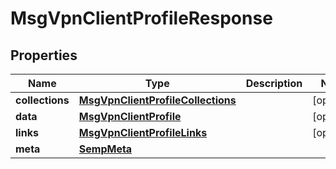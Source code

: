 
# MsgVpnClientProfileResponse

## Properties
Name | Type | Description | Notes
------------ | ------------- | ------------- | -------------
**collections** | [**MsgVpnClientProfileCollections**](MsgVpnClientProfileCollections.md) |  |  [optional]
**data** | [**MsgVpnClientProfile**](MsgVpnClientProfile.md) |  |  [optional]
**links** | [**MsgVpnClientProfileLinks**](MsgVpnClientProfileLinks.md) |  |  [optional]
**meta** | [**SempMeta**](SempMeta.md) |  | 



